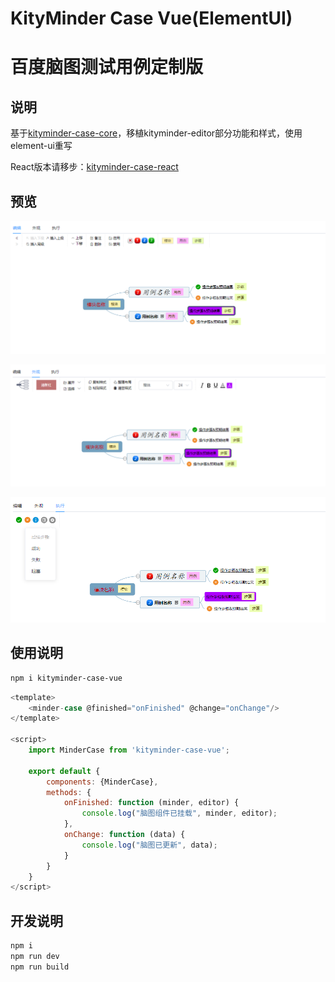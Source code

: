 KityMinder Case Vue(ElementUI)
==========

百度脑图测试用例定制版
==========

## 说明
基于[kityminder-case-core](https://github.com/liangalien/kityminder-case-core)，移植kityminder-editor部分功能和样式，使用element-ui重写


React版本请移步：[kityminder-case-react](https://github.com/liangalien/kityminder-case-react)

## 预览
[![](https://raw.githubusercontent.com/liangalien/kityminder-case-vue/main/src/images/s1.png)](https://raw.githubusercontent.com/liangalien/kityminder-case-vue/main/src/images/s1.png)

[![](https://raw.githubusercontent.com/liangalien/kityminder-case-vue/main/src/images/s2.png)](https://raw.githubusercontent.com/liangalien/kityminder-case-vue/main/src/images/s2.png)

[![](https://raw.githubusercontent.com/liangalien/kityminder-case-vue/main/src/images/s3.png)](https://raw.githubusercontent.com/liangalien/kityminder-case-vue/main/src/images/s3.png)


## 使用说明
```bash
npm i kityminder-case-vue
```

```javascript
<template>
    <minder-case @finished="onFinished" @change="onChange"/>
</template>

<script>
    import MinderCase from 'kityminder-case-vue';
    
    export default {
        components: {MinderCase},
        methods: {
            onFinished: function (minder, editor) {
                console.log("脑图组件已挂载", minder, editor);
            },
            onChange: function (data) {
                console.log("脑图已更新", data);
            }
        }
    }
</script>
```

## 开发说明
```bash
npm i
npm run dev
npm run build
```
